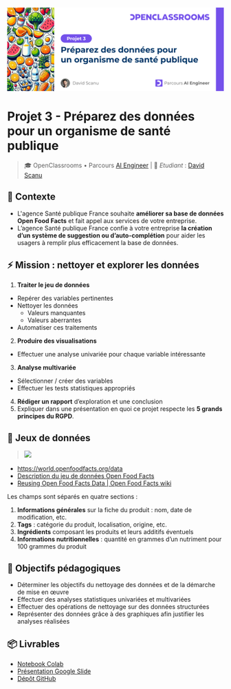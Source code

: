 ![OpenClassrooms Banner Projet 3](https://raw.githubusercontent.com/DavidScanu/oc-ai-engineer-p03-preparez-des-donnees-pour-un-organisme-de-sante-publique/refs/heads/main/images/oc-banner-project-03-1660-v9.png)

# Projet 3 - Préparez des données pour un organisme de santé publique

> 🎓 OpenClassrooms • Parcours [AI Engineer](https://openclassrooms.com/fr/paths/795-ai-engineer) | 👋 *Etudiant* : [David Scanu](https://www.linkedin.com/in/davidscanu14/)

## 📝 Contexte

- L'agence Santé publique France souhaite **améliorer sa base de données Open Food Facts** et fait appel aux services de votre entreprise.
- L’agence Santé publique France confie à votre entreprise **la création d’un système de suggestion ou d’auto-complétion** pour aider les usagers à remplir plus efficacement la base de données.

## ⚡ Mission : nettoyer et explorer les données

1. **Traiter le jeu de données**
  - Repérer des variables pertinentes
  - Nettoyer les données
    - Valeurs manquantes
    - Valeurs aberrantes
  - Automatiser ces traitements
2. **Produire des visualisations**
  - Effectuer une analyse univariée pour chaque variable intéressante
3. **Analyse multivariée**
  - Sélectionner / créer des variables
  - Effectuer les tests statistiques appropriés
4. **Rédiger un rapport** d’exploration et une conclusion
5. Expliquer dans une présentation en quoi ce projet respecte les **5 grands principes du RGPD**.

## 💾 Jeux de données

> <a href="https://fr.openfoodfacts.org/" target="_blank"><img src="https://static.openfoodfacts.org/images/logos/off-logo-horizontal-light.svg" width=200 /></a>

- https://world.openfoodfacts.org/data
- [Description du jeu de données Open Food Facts](https://world.openfoodfacts.org/data/data-fields.txt)
- [Reusing Open Food Facts Data | Open Food Facts wiki](https://wiki.openfoodfacts.org/Reusing_Open_Food_Facts_Data#The_CSV_daily_export)

Les champs sont séparés en quatre sections :

1. **Informations générales** sur la fiche du produit : nom, date de modification, etc.
2. **Tags** : catégorie du produit, localisation, origine, etc.
3. **Ingrédients** composant les produits et leurs additifs éventuels
4. **Informations nutritionnelles** : quantité en grammes d’un nutriment pour 100 grammes du produit

## 🎯 Objectifs pédagogiques

- Déterminer les objectifs du nettoyage des données et de la démarche de mise en œuvre
- Effectuer des analyses statistiques univariées et multivariées
- Effectuer des opérations de nettoyage sur des données structurées
- Représenter des données grâce à des graphiques afin justifier les analyses réalisées

## 📦 Livrables

- [Notebook Colab](https://colab.research.google.com/drive/10W-7Lg2_5gn00mt5xfKLOc80I4wpa1_-?usp=sharing)
- [Présentation Google Slide](https://docs.google.com/presentation/d/1Ds5Nn1Iq59IzbzGmhGJk0eYeKoQaZMFe6PtR7Y1Nqps/edit?usp=sharing)
- [Dépôt GitHub](https://github.com/DavidScanu/oc-ai-engineer-p03-preparez-des-donnees-pour-un-organisme-de-sante-publique)
